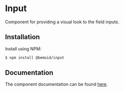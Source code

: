 # Input

Component for providing a visual look to the field inputs.

## Installation

Install using NPM:

```bash
$ npm install @bemoid/input
```

## Documentation

The component documentation can be found [here](//bemoid.org/docs/input).
